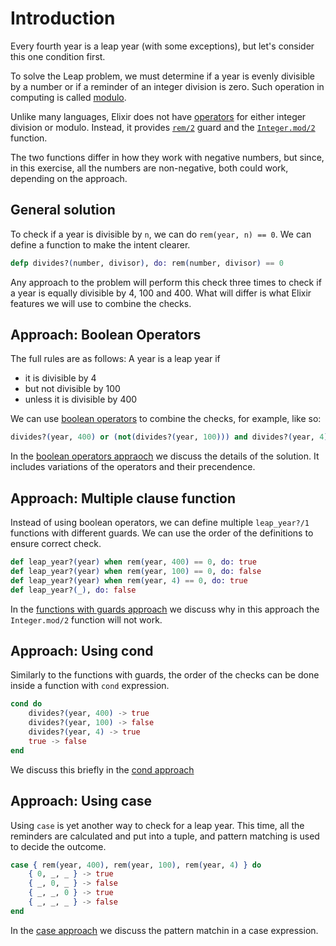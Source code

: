 # Introduction

Every fourth year is a leap year (with some exceptions), but let's consider this one condition first. 

To solve the Leap problem, we must determine if a year is evenly divisible by a number or if a reminder of an integer division is zero. 
Such operation in computing is called [modulo][modulo]. 

Unlike many languages, Elixir does not have [operators][operators] for either integer division or modulo. 
Instead, it provides [`rem/2`][rem] guard and the [`Integer.mod/2`][mod] function.

The two functions differ in how they work with negative numbers, but since, in this exercise,
all the numbers are non-negative, both could work, depending on the approach.

## General solution

To check if a year is divisible by `n`, we can do `rem(year, n) == 0`. We can define a function to make the intent clearer. 

```elixir
defp divides?(number, divisor), do: rem(number, divisor) == 0 
```

Any approach to the problem will perform this check three times to check if a year is equally divisible by 4, 100 and 400.
What will differ is what Elixir features we will use to combine the checks. 

## Approach: Boolean Operators

The full rules are as follows:
A year is a leap year if 
* it is divisible by 4 
* but not divisible by 100
* unless it is divisible by 400

We can use [boolean operators][boolean-operators] to combine the checks, for example, like so: 

```elixir
divides?(year, 400) or (not(divides?(year, 100))) and divides?(year, 4)
```
In the [boolean operators appraoch][operators-approach] we discuss the details of the solution.
It includes variations of the operators and their precendence.

## Approach: Multiple clause function

Instead of using boolean operators, we can define multiple `leap_year?/1` functions with different guards. 
We can use the order of the definitions to ensure correct check.

```elixir
def leap_year?(year) when rem(year, 400) == 0, do: true
def leap_year?(year) when rem(year, 100) == 0, do: false
def leap_year?(year) when rem(year, 4) == 0, do: true
def leap_year?(_), do: false
```

In the [functions with guards approach][guards-approach] we discuss why in this approach the `Integer.mod/2` function will not work. 

## Approach: Using cond

Similarly to the functions with guards, the order of the checks can be done inside a function with `cond` expression. 

```elixir
cond do
    divides?(year, 400) -> true
    divides?(year, 100) -> false
    divides?(year, 4) -> true
    true -> false
end
```

We discuss this briefly in the [cond approach][cond-approach]

## Approach: Using case

Using `case` is yet another way to check for a leap year.
This time, all the reminders are calculated and put into a tuple, and pattern matching is used to decide the outcome. 

```elixir
case { rem(year, 400), rem(year, 100), rem(year, 4) } do
    { 0, _, _ } -> true
    { _, 0, _ } -> false
    { _, _, 0 } -> true
    { _, _, _ } -> false
end
```
In the [case approach][case-approach] we discuss the pattern matchin in a case expression. 


[modulo]: https://en.wikipedia.org/wiki/Modulo
[operators]: https://hexdocs.pm/elixir/1.16.0/operators.html
[rem]: https://hexdocs.pm/elixir/1.16.0/Kernel.html#rem/2
[mod]: https://hexdocs.pm/elixir/1.16.0/Integer.html#mod/2
[boolean-operators]: https://hexdocs.pm/elixir/1.11.4/operators.html#general-operators
[operators-approach]: https://exercism.org/tracks/elixir/exercises/leap/approaches/operators
[guards-approach]: https://exercism.org/tracks/elixir/exercises/leap/approaches/guards
[cond-approach]: https://exercism.org/tracks/elixir/exercises/leap/approaches/cond
[case-approach]: https://exercism.org/tracks/elixir/exercises/leap/approaches/case


